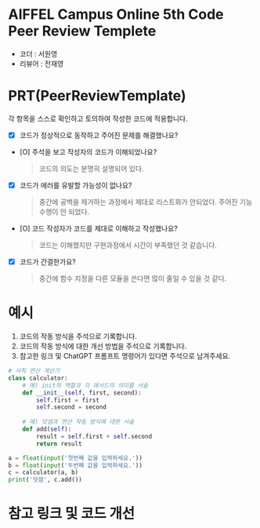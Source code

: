 # AIFFEL Campus Online 5th Code Peer Review Templete
- 코더 : 서원영
- 리뷰어 : 전재영


# PRT(PeerReviewTemplate) 
각 항목을 스스로 확인하고 토의하여 작성한 코드에 적용합니다.

- [X] 코드가 정상적으로 동작하고 주어진 문제를 해결했나요?
  
- [O] 주석을 보고 작성자의 코드가 이해되었나요?
  > 코드의 의도는 분명히 설명되어 있다.
- [X] 코드가 에러를 유발할 가능성이 없나요?
  > 중간에 공백을 제거하는 과정에서 제대로 리스트화가 안되었다.
  > 주어진 기능 수행이 안 되었다.
- [O] 코드 작성자가 코드를 제대로 이해하고 작성했나요?
  > 코드는 이해했지만 구현과정에서 시간이 부족했던 것 같습니다.
- [X] 코드가 간결한가요?
  > 중간에 함수 지정을 다른 모듈을 쓴다면 많이 줄일 수 있을 것 같다.

# 예시
1. 코드의 작동 방식을 주석으로 기록합니다.
2. 코드의 작동 방식에 대한 개선 방법을 주석으로 기록합니다.
3. 참고한 링크 및 ChatGPT 프롬프트 명령어가 있다면 주석으로 남겨주세요.
```python
# 사칙 연산 계산기
class calculator:
    # 예) init의 역할과 각 매서드의 의미를 서술
    def __init__(self, first, second):
        self.first = first
        self.second = second
    
    # 예) 덧셈과 연산 작동 방식에 대한 서술
    def add(self):
        result = self.first + self.second
        return result

a = float(input('첫번째 값을 입력하세요.')) 
b = float(input('두번째 값을 입력하세요.')) 
c = calculator(a, b)
print('덧셈', c.add()) 
```

# 참고 링크 및 코드 개선
```python
